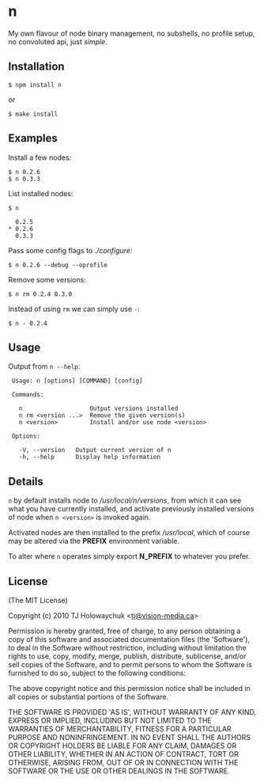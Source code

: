 
# n

 My own flavour of node binary management, no subshells, no profile setup, no convoluted api, just _simple_.

## Installation

    $ npm install n

or

    $ make install

## Examples

Install a few nodes:

    $ n 0.2.6
    $ n 0.3.3

List installed nodes:

    $ n
    
      0.2.5
    * 0.2.6
      0.3.3

Pass some config flags to _./configure_:

    $ n 0.2.6 --debug --oprofile

Remove some versions:

    $ n rm 0.2.4 0.3.0

Instead of using `rm` we can simply use `-`:

    $ n - 0.2.4

## Usage

 Output from `n --help`:


     Usage: n [options] [COMMAND] [config] 

     Commands:

       n                   Output versions installed
       n rm <version ...>  Remove the given version(s)
       n <version>         Install and/or use node <version>

     Options:

       -V, --version   Output current version of n
       -h, --help      Display help information

## Details

 `n` by default installs node to _/usr/local/n/versions_, from
 which it can see what you have currently installed, and activate previously installed versions of node when `n <version>` is invoked again.

 Activated nodes are then installed to the prefix _/usr/local_, which of course may be altered via the __PREFIX__ environment variable.

 To alter where `n` operates simply export __N_PREFIX__ to whatever you prefer.

## License 

(The MIT License)

Copyright (c) 2010 TJ Holowaychuk &lt;tj@vision-media.ca&gt;

Permission is hereby granted, free of charge, to any person obtaining
a copy of this software and associated documentation files (the
'Software'), to deal in the Software without restriction, including
without limitation the rights to use, copy, modify, merge, publish,
distribute, sublicense, and/or sell copies of the Software, and to
permit persons to whom the Software is furnished to do so, subject to
the following conditions:

The above copyright notice and this permission notice shall be
included in all copies or substantial portions of the Software.

THE SOFTWARE IS PROVIDED 'AS IS', WITHOUT WARRANTY OF ANY KIND,
EXPRESS OR IMPLIED, INCLUDING BUT NOT LIMITED TO THE WARRANTIES OF
MERCHANTABILITY, FITNESS FOR A PARTICULAR PURPOSE AND NONINFRINGEMENT.
IN NO EVENT SHALL THE AUTHORS OR COPYRIGHT HOLDERS BE LIABLE FOR ANY
CLAIM, DAMAGES OR OTHER LIABILITY, WHETHER IN AN ACTION OF CONTRACT,
TORT OR OTHERWISE, ARISING FROM, OUT OF OR IN CONNECTION WITH THE
SOFTWARE OR THE USE OR OTHER DEALINGS IN THE SOFTWARE.